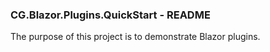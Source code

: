 
### CG.Blazor.Plugins.QuickStart - README

The purpose of this project is to demonstrate Blazor plugins.

